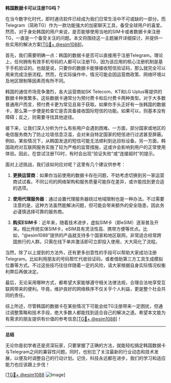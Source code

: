 **韩国数据卡可以注册TG吗？**

在当今数字化时代，即时通讯软件已经成为我们日常生活中不可或缺的一部分。而Telegram（简称TG）作为一款功能强大的加密聊天工具，备受全球用户的喜爱。然而，对于身处韩国的用户来说，是否能够使用当地的SIM卡或者数据卡来注册TG，一直是一个备受关注的问题。本文将围绕这一主题展开详细探讨，并提供一些实用的解决方案[[TG💪+ @esim1088](https://t.me/s/esim1088)]。

首先，我们需要明确一点：韩国的数据卡是否可以直接用于注册Telegram。理论上，任何拥有有效手机号码的人都可以注册TG，因为该应用的核心注册机制是基于手机验证的。也就是说，只要你的数据卡能够接收短信验证码，那么就完全可以用来完成注册流程。然而，在实际操作中，情况可能会因运营商政策、网络环境以及地区限制等因素而有所不同。

韩国的通信市场竞争激烈，各大运营商如SK Telecom、KT和LG Uplus等提供的数据卡种类繁多。这些数据卡通常分为预付费卡和后付费卡两种类型。对于大多数普通用户而言，预付费卡更为常见且易于获取。如果你手头正好有一张韩国的数据卡，那么第一步便是检查它是否具备接收国际短信的功能。如果可以，则基本没有障碍；反之，则需要寻找其他途径。

接下来，让我们深入分析为什么有些用户会遇到困难。一方面，部分国家或地区的电信服务商为了防止垃圾信息泛滥，会对来自特定国家的短信进行过滤甚至屏蔽。例如，某些情况下，从韩国发送的短信可能无法顺利到达目标设备。另一方面，韩国政府对互联网服务实施了较为严格的监管措施，这或许会影响到用户的正常使用体验。因此，在尝试注册TG时，有时会出现“验证失败”或“连接超时”的提示。

面对上述挑战，我们该如何应对呢？这里有几个建议供参考：

1. **更换运营商**：如果你当前使用的数据卡存在问题，不妨考虑切换到另一家运营商试试看。不同公司的网络架构和服务质量可能存在差异，或许能找到更合适的选项。
   
2. **使用代理服务器**：通过设置代理服务器绕过地域限制也是一种办法。不过需要注意的是，这种方法虽然能解决问题，但可能会带来额外的安全隐患，因此务必谨慎选择可靠的服务商。

3. **购买ESIM卡**：近年来，随着技术进步，虚拟SIM卡（即eSIM）逐渐普及开来。相比传统实体SIM卡，eSIM具有灵活性高、携带方便等优点。比如，“@esim1088”提供的产品就支持多个国家和地区联网，非常适合经常跨国旅行的人群。只需在线下单并激活即可立即投入使用，大大简化了流程。

当然，除了以上提到的方法外，还有更多创意性的手段可以帮助大家成功注册Telegram。比如利用朋友的号码帮忙代收验证码，或者借助第三方工具生成模拟位置等方式。不过这些技巧往往伴随着一定的风险，请大家根据自身实际情况权衡利弊后再做决定。

最后，无论采用哪种方式，都希望大家能够遵守相关法律法规，合理合法地享受互联网带来的便利。毕竟，维护良好的网络秩序不仅关乎个人利益，更是整个社会共同的责任。

综上所述，尽管韩国的数据卡在某些情况下可能会给TG注册带来一定困扰，但通过调整策略和技术手段，绝大多数人都能找到适合自己的解决之道。希望本文能为有需求的朋友提供有价值的参考信息[[TG💪+ @esim1088](https://t.me/s/esim1088)]！

---

**总结**

无论你是初学者还是资深玩家，只要掌握了正确的方法，就能轻松搞定韩国数据卡与Telegram之间的兼容性问题。同时，也别忘了关注最新的行业动态和技术发展，以便及时调整自己的行动计划。记住，科技永远都在进步，我们的学习和适应能力也应该跟上步伐！

[[TG💪+ @esim1088](https://t.me/s/esim1088) ![Image](https://i.postimg.cc/4NQfJmqS/Snipaste-2025-05-13-00-14-12.png)]